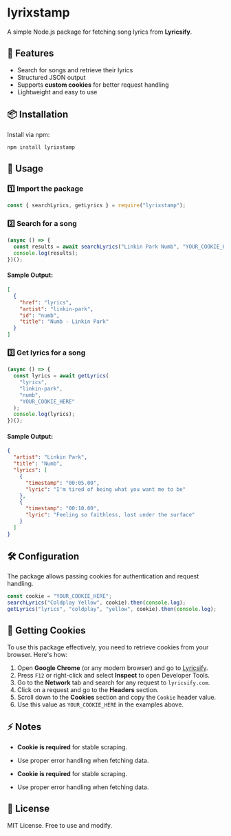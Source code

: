 # lyrixstamp

A simple Node.js package for fetching song lyrics from **Lyricsify**.

## 🚀 Features

- Search for songs and retrieve their lyrics
- Structured JSON output
- Supports **custom cookies** for better request handling
- Lightweight and easy to use

## 📦 Installation

Install via npm:

```sh
npm install lyrixstamp
```

## 🔧 Usage

### 1️⃣ Import the package

```javascript
const { searchLyrics, getLyrics } = require("lyrixstamp");
```

### 2️⃣ Search for a song

```javascript
(async () => {
  const results = await searchLyrics("Linkin Park Numb", "YOUR_COOKIE_HERE");
  console.log(results);
})();
```

#### Sample Output:

```json
[
  {
    "href": "lyrics",
    "artist": "linkin-park",
    "id": "numb",
    "title": "Numb - Linkin Park"
  }
]
```

### 3️⃣ Get lyrics for a song

```javascript
(async () => {
  const lyrics = await getLyrics(
    "lyrics",
    "linkin-park",
    "numb",
    "YOUR_COOKIE_HERE"
  );
  console.log(lyrics);
})();
```

#### Sample Output:

```json
{
  "artist": "Linkin Park",
  "title": "Numb",
  "lyrics": [
    {
      "timestamp": "00:05.00",
      "lyric": "I'm tired of being what you want me to be"
    },
    {
      "timestamp": "00:10.00",
      "lyric": "Feeling so faithless, lost under the surface"
    }
  ]
}
```

## 🛠 Configuration

The package allows passing cookies for authentication and request handling.

```javascript
const cookie = "YOUR_COOKIE_HERE";
searchLyrics("Coldplay Yellow", cookie).then(console.log);
getLyrics("lyrics", "coldplay", "yellow", cookie).then(console.log);
```

## 🍪 Getting Cookies

To use this package effectively, you need to retrieve cookies from your browser. Here's how:

1. Open **Google Chrome** (or any modern browser) and go to [Lyricsify](https://www.lyricsify.com/).
2. Press `F12` or right-click and select **Inspect** to open Developer Tools.
3. Go to the **Network** tab and search for any request to `lyricsify.com`.
4. Click on a request and go to the **Headers** section.
5. Scroll down to the **Cookies** section and copy the `Cookie` header value.
6. Use this value as `YOUR_COOKIE_HERE` in the examples above.

## ⚡ Notes

- **Cookie is required** for stable scraping.
- Use proper error handling when fetching data.

- **Cookie is required** for stable scraping.
- Use proper error handling when fetching data.

## 📜 License

MIT License. Free to use and modify.

